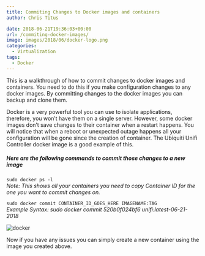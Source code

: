 ```yaml
---
title: Commiting Changes to Docker images and containers
author: Chris Titus

date: 2018-06-21T19:36:03+00:00
url: /commiting-docker-images/
image: images/2018/06/docker-logo.png
categories:
  - Virtualization
tags:
  - Docker
---
```

This is a walkthrough of how to commit changes to docker images and containers. You need to do this if you make configuration changes to any docker images. By committing changes to the docker images you can backup and clone them.<!--more-->

Docker is a very powerful tool you can use to isolate applications, therefore, you won&#8217;t have them on a single server. However, some docker images don&#8217;t save changes to their container when a restart happens. You will notice that when a reboot or unexpected outage happens all your configuration will be gone since the creation of container. The Ubiquiti Unifi Controller docker image is a good example of this.

##### Here are the following commands to commit those changes to a new image

`sudo docker ps -l`  
_Note: This shows all your containers you need to copy Container ID for the one you want to commit changes on._

`sudo docker commit CONTAINER_ID_GOES_HERE IMAGENAME:TAG`  
_Example Syntax: sudo docker commit 520b0f024bf6 unifi:latest-06-21-2018_
  
![docker](/images/2018/06/docker.png)

Now if you have any issues you can simply create a new container using the image you created above.

